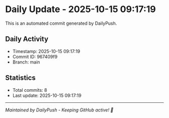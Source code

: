 # Daily Update - 2025-10-15 09:17:19

This is an automated commit generated by DailyPush.

## Daily Activity
- Timestamp: 2025-10-15 09:17:19
- Commit ID: 967409f9
- Branch: main

## Statistics
- Total commits: 8
- Last update: 2025-10-15 09:17:19

---
*Maintained by DailyPush - Keeping GitHub active! 🚀*
